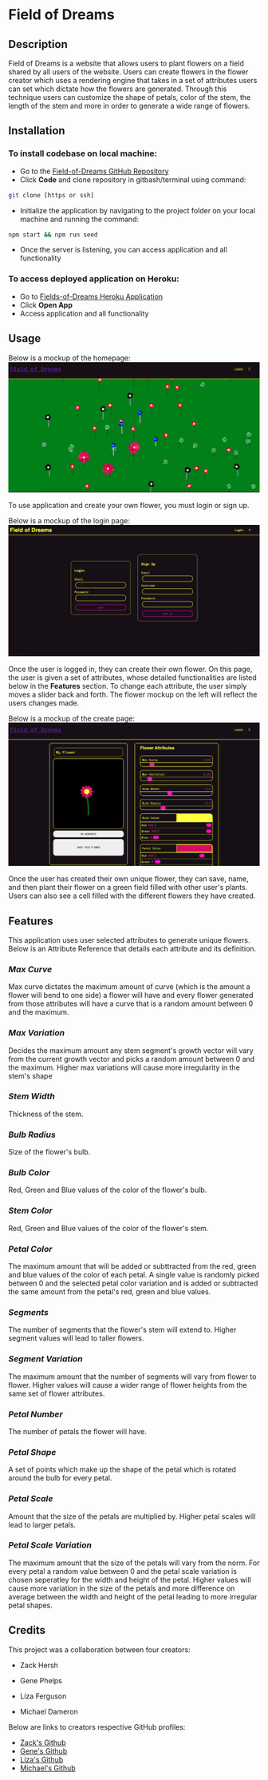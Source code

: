 # Field of Dreams

## Description
Field of Dreams is a website that allows users to plant flowers on a field shared by all users of the website. Users can create flowers in the flower creator which uses a rendering engine that takes in a set of attributes users can set which dictate how the flowers are generated. Through this technique users can customize the shape of petals, color of the stem, the length of the stem and more in order to generate a wide range of flowers.

## Installation
### To install codebase on local machine: 
- Go to the [Field-of-Dreams GitHub Repository](https://github.com/Gpphelps/field-of-dreams)
- Click **Code** and clone repository in gitbash/terminal using command: 
```sh
git clone [https or ssh]
```
- Initialize the application by navigating to the project folder on your local machine and running the command: 
```sh
npm start && npm run seed
```
- Once the server is listening, you can access application and all functionality

### To access deployed application on Heroku:
- Go to [Fields-of-Dreams Heroku Application](https://dashboard.heroku.com/apps/fields-of-dreams)
- Click **Open App**
- Access application and all functionality

## Usage 
Below is a mockup of the homepage:
![Field of dreams Homepage](images/homepage.png)

To use application and create your own flower, you must login or sign up. 

Below is a mockup of the login page:
![Field of Dreams Login/Sign up Page](images/login.png)

Once the user is logged in, they can create their own flower. On this page, the user is given a set of attributes, whose detailed functionalities are listed below in the **Features** section. To change each attribute, the user simply moves a slider back and forth. The flower mockup on the left will reflect the users changes made. 

Below is a mockup of the create page: 
![Field of Dreams Create Flower Page](images/create_flower.png)

Once the user has created their own unique flower, they can save, name, and then plant their flower on a green field filled with other user's plants. Users can also see a cell filled with the different flowers they have created. 


## Features

This application uses user selected attributes to generate unique flowers. Below is an Attribute Reference that details each attribute and its definition.

### *Max Curve*
Max curve dictates the maximum amount of curve (which is the amount a flower will bend to one side) a flower will have and every flower generated from those attributes will have a curve that is a random amount between 0 and the maximum.

### *Max Variation*
Decides the maximum amount any stem segment's growth vector will vary from the current growth vector and picks a random amount between 0 and the maximum. Higher max variations will cause more irregularity in the stem's shape

### *Stem Width*
Thickness of the stem.

### *Bulb Radius*
Size of the flower's bulb.

### *Bulb Color*
Red, Green and Blue values of the color of the flower's bulb.

### *Stem Color*
Red, Green and Blue values of the color of the flower's stem.

### *Petal Color*
The maximum amount that will be added or subttracted from the red, green and blue values of the color of each petal. A single value is randomly picked between 0 and the selected petal color variation and is added or subtracted the same amount from the petal's red, green and blue values.

### *Segments*
The number of segments that the flower's stem will extend to. Higher segment values will lead to taller flowers.

### *Segment Variation*
The maximum amount that the number of segments will vary from flower to flower. Higher values will cause a wider range of flower heights from the same set of flower attributes.

### *Petal Number*
The number of petals the flower will have.

### *Petal Shape*
A set of points which make up the shape of the petal which is rotated around the bulb for every petal.

### *Petal Scale*
Amount that the size of the petals are multiplied by. Higher petal scales will lead to larger petals.

### *Petal Scale Variation*
The maximum amount that the size of the petals will vary from the norm. For every petal a random value between 0 and the petal scale variation is chosen seperatley for the width and height of the petal. Higher values will cause more variation in the size of the petals and more difference on average between the width and height of the petal leading to more irregular petal shapes.

## Credits

This project was a collaboration between four creators: 
- Zack Hersh

- Gene Phelps

- Liza Ferguson

- Michael Dameron


Below are links to creators respective GitHub profiles:
- [Zack's Github](https://github.com/zackshersh)
- [Gene's Github](https://github.com/Gpphelps)
- [Liza's Github](https://github.com/lizaferguson)
- [Michael's Github](https://github.com/MichaelDameron)

